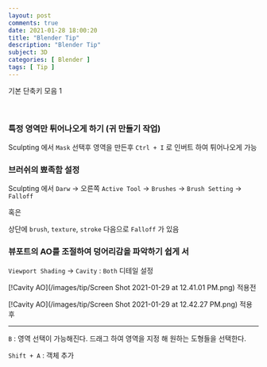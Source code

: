 ```yaml
---
layout: post
comments: true
date: 2021-01-28 18:00:20
title: "Blender Tip"
description: "Blender Tip"
subject: 3D
categories: [ Blender ]
tags: [ Tip ]
---
```


기본 단축키 모음 1

<br>

### 특정 영역만 튀어나오게 하기 (귀 만들기 작업)

Sculpting 에서 `Mask` 선택후 영역을 만든후 `Ctrl + I` 로 인버트 하여 튀어나오게 가능


### 브러쉬의 뾰족함 설정

Sculpting 에서 `Darw` ->  오른쪽 `Active Tool` -> `Brushes` -> `Brush Setting` -> `Falloff`

혹은

상단에 `brush`, `texture`, `stroke` 다음으로 `Falloff` 가 있음

 
### 뷰포트의 AO를 조절하여 덩어리감을 파악하기 쉽게 서

`Viewport Shading` -> `Cavity` : `Both` 디테일 설정

[!Cavity AO](/images/tip/Screen Shot 2021-01-29 at 12.41.01 PM.png)
적용전

[!Cavity AO](/images/tip/Screen Shot 2021-01-29 at 12.42.27 PM.png)
적용후




---

`B` : 영역 선택이 가능해진다. 드래그 하여 영역을 지정 해 원하는 도형들을 선택한다.


`Shift + A` : 객체 추가
